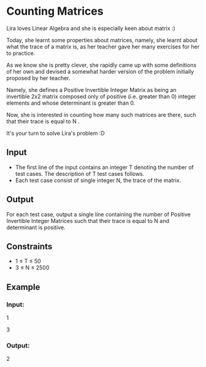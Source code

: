# Counting Matrices

Lira loves Linear Algebra and she is especially keen about matrix :)

Today, she learnt some properties about matrices, namely, she learnt about what the trace of a matrix is, as her teacher gave her 
many exercises for her to practice.

As we know she is pretty clever, she rapidly came up with some definitions of her own and devised a somewhat 
harder version of the problem initially proposed by her teacher.

Namely, she defines a Positive Invertible Integer Matrix as being an invertible 2x2 matrix composed 
only of positive (i.e. greater than 0) integer elements and whose determinant is greater than 0.

Now, she is interested in counting how many such matrices are there, such that their trace is equal to N .

It's your turn to solve Lira's problem :D

## Input

- The first line of the input contains an integer T denoting the number of test cases. The description of T test cases follows. 
- Each test case consist of single integer N, the trace of the matrix.

## Output

For each test case, output a single line containing the number of Positive Invertible Integer Matrices 
such that their trace is equal to N and determinant is positive.

## Constraints

- 1 ≤ T ≤ 50
- 3 ≤ N ≤ 2500

## Example

### Input:

1

3

### Output:

2
